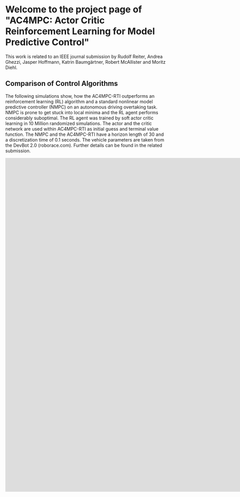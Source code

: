 # Welcome to the project page of "AC4MPC: Actor Critic Reinforcement Learning for Model Predictive Control"

This work is related to an IEEE journal submission by Rudolf Reiter, Andrea Ghezzi, Jasper Hoffmann, Katrin Baumgärtner, Robert McAllister and Moritz Diehl.

## Comparison of Control Algorithms
The following simulations show, how the AC4MPC-RTI outperforms an reinforcement learning (RL) algorithm and a standard nonlinear model predictive controller (NMPC) on an autonomous driving overtaking task. NMPC is prone to get stuck into local minima and the RL agent performs considerably suboptimal. The RL agent was trained by soft actor critic learning in 10 Million randomized simulations. The actor and the critic network are used within AC4MPC-RTI as initial guess and terminal value function. The NMPC and the AC4MPC-RTI have a horizon length of 30 and a discretization time of 0.1 seconds. The vehicle parameters are taken from the DevBot 2.0 (roborace.com). Further details can be found in the related submission. 

<iframe width="1560" height="519" src="https://www.youtube.com/embed/7_xTmU4gOKc&autoplay=1&showinfo=0&controls=0&autohide=1" title="Autonomous Driving Simulation 2: Comparison of RL, MPC and AC4MPC" frameborder="0" allow="accelerometer; autoplay; clipboard-write; encrypted-media; gyroscope; picture-in-picture; web-share" allowfullscreen></iframe>


<iframe width="1560" height="519" src="https://www.youtube.com/embed/rKVXq3VkC9o?controls=0" title="Autonomous Driving Simulation 1: Comparison of RL, MPC and AC4MPC" frameborder="0" allow="accelerometer; autoplay; clipboard-write; encrypted-media; gyroscope; picture-in-picture; web-share" allowfullscreen></iframe>

